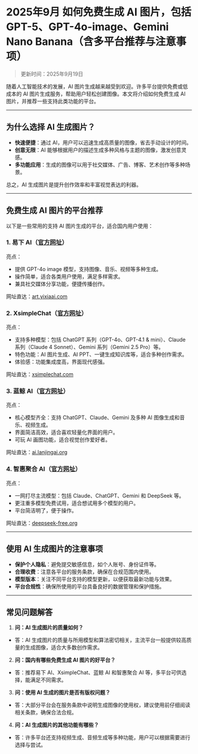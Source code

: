 # 2025年9月 如何免费生成 AI 图片，包括GPT-5、GPT-4o-image、Gemini Nano Banana（含多平台推荐与注意事项）
> 更新时间：2025年9月19日

随着人工智能技术的发展，AI 图片生成越来越受到欢迎。许多平台提供免费或低成本的 AI 图片生成服务，帮助用户轻松创建图像。本文将介绍如何免费生成 AI 图片，并推荐一些支持此类功能的平台。

---

## 为什么选择 AI 生成图片？

- **快速便捷**：通过 AI，用户可以迅速生成高质量的图像，省去手动设计的时间。
- **创意无限**：AI 能够根据用户的描述生成多种风格与主题的图像，激发创意灵感。
- **多功能应用**：生成的图像可以用于社交媒体、广告、博客、艺术创作等多种场景。

总之，AI 生成图片是提升创作效率和丰富视觉表达的利器。

---

## 免费生成 AI 图片的平台推荐

以下是一些常用的支持 AI 图片生成的平台，适合国内用户使用：

### 1. 易下 AI（[官方网址](https://art.yixiaai.com)）
亮点：
- 提供 GPT-4o image 模型，支持图像、音乐、视频等多种生成。
- 操作简单，适合各类用户使用，满足多样需求。
- 兼具社交媒体分享功能，便捷传播创作。

网址直达：[art.yixiaai.com](https://art.yixiaai.com)

### 2. XsimpleChat（[官方网址](https://xsimplechat.com)）
亮点：
- 支持多种模型：包括 ChatGPT 系列（GPT-4o、GPT-4.1 & mini）、Claude 系列（Claude 4 Sonnet）、Gemini 系列（Gemini 2.5 Pro）等。
- 特色功能：AI 图片生成、AI PPT、一键生成知识库等，适合多种创作需求。
- 体验感：功能集成度高，界面现代感强。

网址直达：[xsimplechat.com](https://xsimplechat.com)

### 3. 蓝鲸 AI（[官方网址](https://ai.lanjingai.org)）
亮点：
- 核心模型齐全：支持 ChatGPT、Claude、Gemini 及多种 AI 图像生成和音乐、视频生成。
- 界面简洁高效，适合喜欢轻量化界面的用户。
- 可玩 AI 画图功能，适合视觉创作爱好者。

网址直达：[ai.lanjingai.org](https://ai.lanjingai.org)

### 4. 智惠聚合 AI（[官方网址](https://deepseek-free.org)）
亮点：
- 一网打尽主流模型：包括 Claude、ChatGPT、Gemini 和 DeepSeek 等。
- 更注重多模型免费试用，适合想试用多个模型的用户。
- 平台简洁明了，便于操作。

网址直达：[deepseek-free.org](https://deepseek-free.org)

---

## 使用 AI 生成图片的注意事项

- **保护个人隐私**：避免提交敏感信息，如个人账号、身份证件等。
- **合理收费**：注意各平台的服务条款，确保在合规范围内使用。
- **模型版本**：关注不同平台支持的模型更新，以便获取最新功能与效果。
- **平台合规性**：确保所使用的平台具备良好的数据管理和保护措施。

---

## 常见问题解答

1) **问：AI 生成图片的质量如何？**  
- 答：AI 生成图片的质量与所用模型和算法密切相关，主流平台一般提供较高质量的生成图像，适合大多数创作需求。

2) **问：国内有哪些免费生成 AI 图片的好平台？**  
- 答：推荐易下 AI、XsimpleChat、蓝鲸 AI 和智惠聚合 AI 等，多平台可供选择，能满足不同需求。

3) **问：使用 AI 生成的图片是否有版权问题？**  
- 答：大部分平台会在服务条款中说明生成图像的使用权，建议使用前仔细阅读相关条款，确保合法合规。

4) **问：AI 生成图片的其他功能有哪些？**  
- 答：许多平台还支持视频生成、音频生成等多种功能，用户可以根据需要进行选择与尝试。
